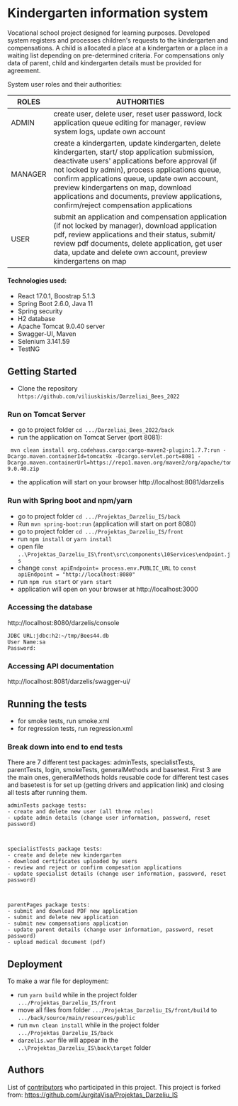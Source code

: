 # Kindergarten information system

Vocational school project designed for learning purposes. 
Developed system registers and processes children's requests to the kindergarten and compensations. A child is allocated a place at a kindergarten or a place in a waiting list depending on pre-determined criteria. For compensations only data of parent, child and kindergarten details must be provided for agreement.

System user roles and their authorities:

| ROLES | AUTHORITIES |
| --- | --- |
| ADMIN |  create user, delete user, reset user password, lock application queue editing for manager, review system logs, update own account |
|MANAGER | create a kindergarten, update kindergarten, delete kindergarten, start/ stop application submission, deactivate users' applications before approval (if not locked by admin), process applications queue, confirm applications queue, update own account, preview kindergartens on map, download applications and documents, preview applications, confirm/reject compensation applications |
| USER | submit an application and compensation application (if not locked by manager), download application pdf, review applications and their status, submit/ review pdf documents, delete application, get user data, update and delete own account, preview kindergartens on map |

#### Technologies used: 
- React 17.0.1,  Boostrap 5.1.3
- Spring Boot 2.6.0, Java 11
- Spring security
- H2 database
- Apache Tomcat 9.0.40 server
- Swagger-UI, Maven
- Selenium 3.141.59
- TestNG 

## Getting Started

- Clone the repository `https://github.com/viliuskiskis/Darzeliai_Bees_2022`

### Run on Tomcat Server

- go to project folder `cd .../Darzeliai_Bees_2022/back`
- run the application on Tomcat Server (port 8081):
  
```
 mvn clean install org.codehaus.cargo:cargo-maven2-plugin:1.7.7:run -Dcargo.maven.containerId=tomcat9x -Dcargo.servlet.port=8081 -Dcargo.maven.containerUrl=https://repo1.maven.org/maven2/org/apache/tomcat/tomcat/9.0.40/tomcat-9.0.40.zip
 ```
 - the application will start on your browser http://localhost:8081/darzelis

### Run with Spring boot and npm/yarn

- go to project folder `cd .../Projektas_Darzeliu_IS/back`
- Run `mvn spring-boot:run` (application will start on port 8080)
- go to project folder `cd .../Projektas_Darzeliu_IS/front`
- run `npm install` or `yarn install`
- open file `..\Projektas_Darzeliu_IS\front\src\components\10Services\endpoint.js`
- change `const apiEndpoint= process.env.PUBLIC_URL` to `const apiEndpoint = "http://localhost:8080"`
- run `npm run start` or `yarn start`
- application will open on your browser at http://localhost:3000

### Accessing the database

http://localhost:8080/darzelis/console

```
JDBC URL:jdbc:h2:~/tmp/Bees44.db
User Name:sa
Password:

```

### Accessing API documentation

http://localhost:8081/darzelis/swagger-ui/


## Running the tests
- for smoke tests, run smoke.xml
- for regression tests, run regression.xml
### Break down into end to end tests
There are 7 different test packages: adminTests, specialistTests, parentTests, login, smokeTests, generalMethods and basetest. First 3 are the main ones, generalMethods holds reusable code for different test cases and basetest is for set up (getting drivers and application link) and closing all tests after running them.



```
adminTests package tests:
- create and delete new user (all three roles)
- update admin details (change user information, password, reset password)



specialistTests package tests:
- create and delete new kindergarten
- download certificates uploaded by users
- review and reject or confirm compesation applications
- update specialist details (change user information, password, reset password)



parentPages package tests:
- submit and download PDF new application
- submit and delete new application
- submit new compensations application
- update parent details (change user information, password, reset password)
- upload medical document (pdf)

```

## Deployment

To make a war file for deployment:
- run `yarn build` while in the project folder `.../Projektas_Darzeliu_IS/front`
- move all files from folder `.../Projektas_Darzeliu_IS/front/build`
to `.../back/source/main/resources/public`
- run `mvn clean install` while in the project folder `.../Projektas_Darzeliu_IS/back`
- `darzelis.war` file will appear in the `..\Projektas_Darzeliu_IS\back\target` folder


## Authors
List of [contributors](https://github.com/viliuskiskis/Darzeliai_Bees_2022/graphs/contributors) who participated in this project.
This project is forked from: https://github.com/JurgitaVisa/Projektas_Darzeliu_IS

